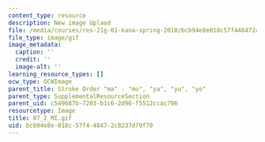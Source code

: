 ```yaml
---
content_type: resource
description: New image Uplaod
file: /media/courses/res-21g-01-kana-spring-2010/bcb94e8e018c57f448472c8237d79f70_07_2_MI.gif
file_type: image/gif
image_metadata:
  caption: ''
  credit: ''
  image-alt: ''
learning_resource_types: []
ocw_type: OCWImage
parent_title: Stroke Order "ma" - "mo", "ya", "yu", "yo"
parent_type: SupplementalResourceSection
parent_uid: c549687b-7203-b1c6-2d96-f5512ccac796
resourcetype: Image
title: 07_2_MI.gif
uid: bcb94e8e-018c-57f4-4847-2c8237d79f70
---
```

